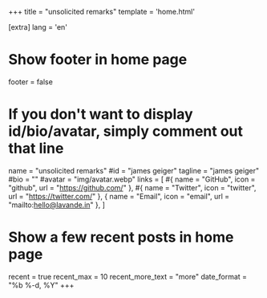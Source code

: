 +++
title = "unsolicited remarks"
template = 'home.html'

[extra]
lang = 'en'

# Show footer in home page
footer = false

# If you don't want to display id/bio/avatar, simply comment out that line
name = "unsolicited remarks"
#id = "james geiger"
tagline = "james geiger"
#bio = ""
#avatar = "img/avatar.webp"
links = [
    #{ name = "GitHub", icon = "github", url = "https://github.com/<your-username>" },
    #{ name = "Twitter", icon = "twitter", url = "https://twitter.com/<your-username>" },
    { name = "Email", icon = "email", url = "mailto:hello@lavande.in" },
]

# Show a few recent posts in home page
recent = true
recent_max = 10
recent_more_text = "more"
date_format = "%b %-d, %Y"
+++
